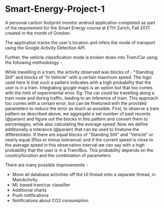 # Smart-Energy-Project-1

A personal carbon footprint monitor android application completed as part of the requirement for the Smart Energy course at ETH Zurich, Fall 2017, created in the month of October.

The application tracks the user's location and infers the mode of transport using the Google Activity Detection API.

Further, the vehicle classification mode is broken down into Tram/Car using the following methodology -

While travelling in a tram, the activity observed was blocks of - "Standing Still" and blocks of "In Vehicle" with a certain maximum speed.
The logic used here is that such a pattern indicates with a high probability that the user is in a tram. Integrating google maps is an option but that too comes with the limit of experimental error.
Eg: The car could be travelling along a tram route and during traffic, leading to an inference of tram. This approach too comes with a certain error, but can be finetuned with the provided parameters to reduce the error as much as possible.
First, to observe a tram pattern as described above, we aggregate a set number of past records (@param) and figure out the blocks in this pattern and convert them to percentages, while also
calculating the average speed.
Now we define additionally a tolerance (@param) that can be used to finetune the differentiator. If there are equal blocks of "Standing Still" and "Vehicle" or nearly equal (Plus or minus tolerance)
and if the current speed is close to the average speed in this observation interval we can say with a high probability that the user is in a Tram/Bus. This probability depends on the country/location
and the combination of parameters.

There are many possible improvements -

- Move all database activities off the UI thread onto a separate thread, in MainActivity
- ML based tram/car classifier
- Additional charts
- Push notifications
- Notifications about CO2 consumption
